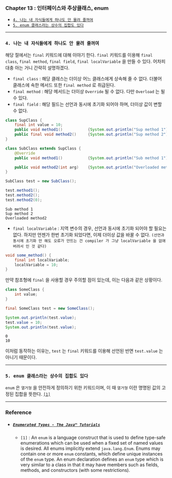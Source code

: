 
### Chapter 13 : 인터페이스와 추상클래스, enum

- [`4. 나는 내 자식들에게 하나도 안 물려 줄꺼여`](#4-나는-내-자식들에게-하나도-안-물려-줄꺼여)
- [`5. enum 클래스라는 상수의 집합도 있다`](#5-enum-클래스라는-상수의-집합도-있다)

---

### `4. 나는 내 자식들에게 하나도 안 물려 줄꺼여`

해당 절에서는 `final` 키워드에 대해 이야기 한다. `final` 키워드를 이용해 `final class`, `final method`, `final field`, `final localVariable` 을 만들 수 있다. 어차피 대충 아는 거니 간략히 설명하겠다.

- `final class` : 해당 클래스는 더이상 어느 클래스에게 상속해 줄 수 없다. 더불어 클래스에 속한 메서드 또한 `final method` 로 취급된다.
- `final method` : 해당 메서드는 더이상 `Override` 될 수 없다. 다만 `Overload` 는 될 수 있다.
- `final field` : 해당 필드는 선언과 동시에 초기화 되어야 하며, 더이상 값이 변할 수 없다.

```java
class SupClass {
    final int value = 10;
    public void method1()           {System.out.println("Sup method 1");}
    public final void method2()     {System.out.println("Sup method 2");}
}

class SubClass extends SupClass {
    @Override
    public void method1()           {System.out.println("Sub method 1");}

    public void method2(int arg)    {System.out.println("Overloaded method2");}
}

SubClass test = new SubClass();

test.method1();
test.method2();
test.method2(0);
```
```
Sub method 1
Sup method 2
Overloaded method2
```

- `final localVariable` : 지역 변수의 경우, 선언과 동시에 초기화 되어야 할 필요는 없다. 하지만 언젠가 한번 초기화 되었다면, 이제 더이상 값을 바꿀 수 없다. `(선언과 동시에 초기화 만 해도 오류가 안뜨는 건 compiler 가 그냥 localVariable 을 없애버려서 인 것 같다)`

```java
void some_method() {
    final int localVariable;
    localVariable = 10;
}
```

만약 참조형에 `final` 을 사용할 경우 주의할 점이 있는데, 이는 다음과 같은 상황이다.

```java
class SomeClass {
    int value;
}

final SomeClass test = new SomeClass();

System.out.println(test.value);
test.value = 10;
System.out.println(test.value);
```
```
0
10
```

이처럼 동작하는 이유는, `test` 는 `final` 키워드를 이용해 선언된 반면 `test.value` 는 아니기 때문이다.

---

### `5. enum 클래스라는 상수의 집합도 있다`

`enum` 은 `열거형` 을 안전하게 정의하기 위한 키워드이며, 이 때 `열거형` 이란 명명된 값의 고정된 집합을 뜻한다. [`[1]`](#enumerated-types---the-java™-tutorials)



---

### Reference

- ##### [`Enumerated Types - The Java™ Tutorials`](https://docs.oracle.com/javase/tutorial/reflect/special/enum.html)
    - `[1]` : An `enum` is a language construct that is used to define type-safe enumerations which can be used when a fixed set of named values is desired. All enums implicitly extend `java.lang.Enum`. Enums may contain one or more `enum` constants, which define unique instances of the `enum` type. An enum declaration defines an `enum` type which is very similar to a class in that it may have members such as fields, methods, and constructors (with some restrictions).



















